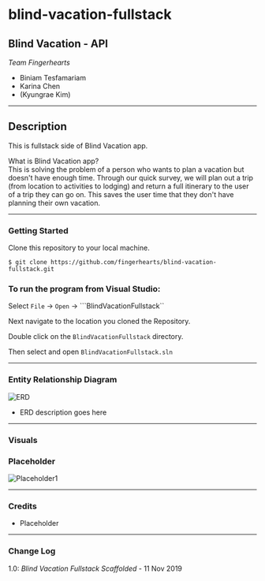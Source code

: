 # blind-vacation-fullstack

## Blind Vacation - API

*Team Fingerhearts*
* Biniam Tesfamariam 
* Karina Chen
* (Kyungrae Kim)

----

## Description
This is fullstack side of Blind Vacation app. 

What is Blind Vacation app?  
This is solving the problem of a person who wants to plan a vacation but doesn't have enough time.  Through our quick survey, we will plan out a trip (from location to activities to lodging) and return a full itinerary to the user of a trip they can go on.  This saves the user time that they don't have planning their own vacation.

---

### Getting Started
Clone this repository to your local machine.

```
$ git clone https://github.com/fingerhearts/blind-vacation-fullstack.git
```

### To run the program from Visual Studio:
Select ```File``` -> ```Open``` -> ```BlindVacationFullstack``

Next navigate to the location you cloned the Repository.

Double click on the ```BlindVacationFullstack``` directory.

Then select and open ```BlindVacationFullstack.sln```

---

### Entity Relationship Diagram
![ERD](https://via.placeholder.com/960x720)

* ERD description goes here

---

### Visuals
### Placeholder
![Placeholder1](https://via.placeholder.com/375x812)

---

### Credits
* Placeholder

---

### Change Log
1.0: *Blind Vacation Fullstack Scaffolded* - 11 Nov 2019
